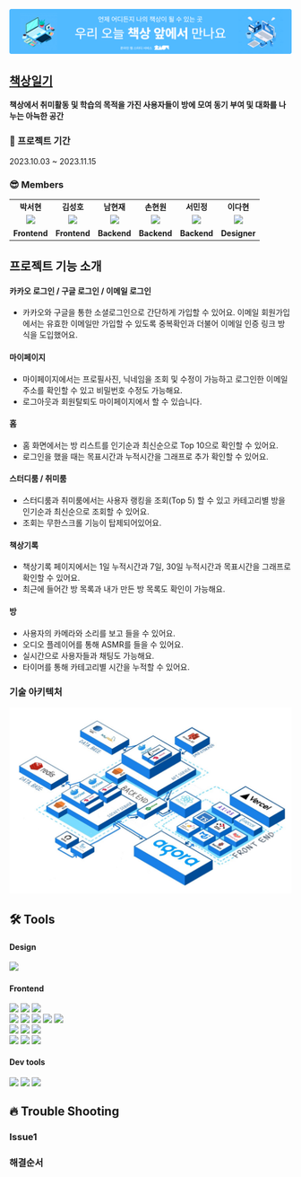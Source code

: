![배너이미지](/src/images/main/nonUserIntro.svg)

## <a href="https://deskdiary-fe-brown.vercel.app/" target="_blank">책상일기</a>

<b>책상에서 취미활동 및 학습의 목적을 가진 사용자들이 방에 모여 동기 부여 및 대화를 나누는 아늑한 공간</b>

### 📆 프로젝트 기간

2023.10.03 ~ 2023.11.15

### 😎 Members

<table>
   <tr>
    <td align="center"><b>박서현</b></td>
    <td align="center"><b>김성호</b></td>
    <td align="center"><b>남현재</b></td>
    <td align="center"><b>손현원</b></td>
    <td align="center"><b>서민정</b></td>
    <td align="center"><b>이다현</b></td>
  </tr>
  <tr>
    <td align="center"><a href="https://github.com/SsSseo"><img src="https://avatars.githubusercontent.com/u/139518640?v=4" width="100px" /></a></td>
    <td align="center"><a href="https://github.com/Banana-Master"><img src="https://avatars.githubusercontent.com/u/120389368?v=4" width="100px" /></a></td>
    <td align="center"><a href="https://github.com/NHJeans"><img src="https://avatars.githubusercontent.com/u/110883544?v=4" width="100px" /></a></td>
    <td align="center"><a href="https://github.com/MTMLABS"><img src="https://avatars.githubusercontent.com/u/115626474?v=4" width="100px" /></a></td>
    <td align="center"><a href="https://github.com/mingjoyjoi"><img src="https://avatars.githubusercontent.com/u/123764130?v=4" width="100px" /></a></td>
    <td align="center"><a href=""><img src="https://i.namu.wiki/i/orhhHRMGNAl4pLqoRvu7VeebH6IUzI1mIGsTwEvf5tnJCPGad8hmhk_Mbfip_n2XPV8B63OH_MUrkDWINfW9dA.webp" width="100px" /></a></td>
  </tr>
  <tr>
    <td align="center"><b>Frontend</b></td>
    <td align="center"><b>Frontend</b></td>
    <td align="center"><b>Backend</b></td>
    <td align="center"><b>Backend</b></td>
    <td align="center"><b>Backend</b></td>
    <td align="center"><b>Designer</b></td>
  </tr>
</table>

## 프로젝트 기능 소개

#### 카카오 로그인 / 구글 로그인 / 이메일 로그인
- 카카오와 구글을 통한 소셜로그인으로 간단하게 가입할 수 있어요. 이메일 회원가입에서는 유효한 이메일만 가입할 수 있도록 중복확인과 더불어 이메일 인증 링크 방식을 도입했어요.

#### 마이페이지
- 마이페이지에서는 프로필사진, 닉네임을 조회 및 수정이 가능하고 로그인한 이메일 주소를 확인할 수 있고 비밀번호 수정도 가능해요.
- 로그아웃과 회원탈퇴도 마이페이지에서 할 수 있습니다.

#### 홈
- 홈 화면에서는 방 리스트를 인기순과 최신순으로 Top 10으로 확인할 수 있어요.
- 로그인을 했을 때는 목표시간과 누적시간을 그래프로 추가 확인할 수 있어요.

#### 스터디룸 / 취미룸
- 스터디룸과 취미룸에서는 사용자 랭킹을 조회(Top 5) 할 수 있고 카테고리별 방을 인기순과 최신순으로 조회할 수 있어요.
- 조회는 무한스크롤 기능이 탑제되어있어요.

#### 책상기록
- 책상기록 페이지에서는 1일 누적시간과 7일, 30일 누적시간과 목표시간을 그래프로 확인할 수 있어요.
- 최근에 들어간 방 목록과 내가 만든 방 목록도 확인이 가능해요.

#### 방
- 사용자의 카메라와 소리를 보고 들을 수 있어요.
- 오디오 플레이어를 통해 ASMR를 들을 수 있어요.
- 실시간으로 사용자들과 채팅도 가능해요.
- 타이머를 통해 카테고리별 시간을 누적할 수 있어요.


### 기술 아키텍처

![아키텍처](/src/images/Architecture.jpg)

## 🛠 Tools

#### Design

<p>
  <img src="https://img.shields.io/badge/Figma-F24E1E?style=for-the-badge&logo=Figma&logoColor=white"/>
  
</p>

#### Frontend

<p>
  <img src="https://img.shields.io/badge/typescript-3178C6?style=for-the-badge&logo=typescript&logoColor=white">
  <img src="https://img.shields.io/badge/html-E34F26?style=for-the-badge&logo=html5&logoColor=white">
  <img src="https://img.shields.io/badge/css-1572B6?style=for-the-badge&logo=css3&logoColor=white">
  <br>
  <img src="https://img.shields.io/badge/React-61DAFB?style=for-the-badge&logo=React&logoColor=black">
  <img src="https://img.shields.io/badge/React_Router-CA4245?style=for-the-badge&logo=react-router&logoColor=white">
  <img src="https://img.shields.io/badge/recoil-%233578E5.svg?style=for-the-badge&logo=recoil&logoColor=white">
  <img src="https://img.shields.io/badge/react--query-%23397895?style=for-the-badge&logo=react&logoColor=white">
  <img src="https://img.shields.io/badge/axios-007CE2?style=for-the-badge&logo=axios&logoColor=white" >
  <br>
  <img src="https://img.shields.io/badge/styled--components-DB7093?style=for-the-badge&logo=styled-components&logoColor=white" >
  <img src="https://img.shields.io/badge/MUI-%230081CB.svg?style=for-the-badge&logo=mui&logoColor=white" >
  <img src="https://img.shields.io/badge/chart.js-%23FF6384?style=for-the-badge&logo=chart.js&logoColor=white">
  <br>
  <img src="https://img.shields.io/badge/agora-%23099DFD?style=for-the-badge&logo=agora&logoColor=white">
  <img src="https://img.shields.io/badge/socket.io-%23010101?style=for-the-badge&logo=socket.io&logoColor=white"> 
  <img src="https://img.shields.io/badge/vercel-%23000000?style=for-the-badge&logo=vercel&logoColor=white">
</p>

#### Dev tools

<p> 
  <img src="https://img.shields.io/badge/Visual%20Studio%20Code-0078d7.svg?style=for-the-badge&logo=visual-studio-code&logoColor=white">
  <img src="https://img.shields.io/badge/git-%23F05033.svg?style=for-the-badge&logo=git&logoColor=white">
  <img src="https://img.shields.io/badge/github-%23121011.svg?style=for-the-badge&logo=github&logoColor=white">
</p>


## 🔥 Trouble Shooting

### Issue1

### 해결순서


